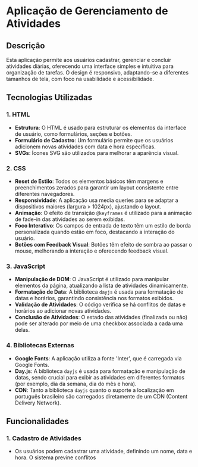 # Aplicação de Gerenciamento de Atividades

## Descrição
Esta aplicação permite aos usuários cadastrar, gerenciar e concluir atividades diárias, oferecendo uma interface simples e intuitiva para organização de tarefas. O design é responsivo, adaptando-se a diferentes tamanhos de tela, com foco na usabilidade e acessibilidade.

## Tecnologias Utilizadas

### 1. **HTML**
   - **Estrutura**: O HTML é usado para estruturar os elementos da interface de usuário, como formulários, seções e botões.
   - **Formulário de Cadastro**: Um formulário permite que os usuários adicionem novas atividades com data e hora específicas.
   - **SVGs**: Ícones SVG são utilizados para melhorar a aparência visual.

### 2. **CSS**
   - **Reset de Estilo**: Todos os elementos básicos têm margens e preenchimentos zerados para garantir um layout consistente entre diferentes navegadores.
   - **Responsividade**: A aplicação usa media queries para se adaptar a dispositivos maiores (largura > 1024px), ajustando o layout.
   - **Animação**: O efeito de transição `@keyframes` é utilizado para a animação de fade-in das atividades ao serem exibidas.
   - **Foco Interativo**: Os campos de entrada de texto têm um estilo de borda personalizada quando estão em foco, destacando a interação do usuário.
   - **Botões com Feedback Visual**: Botões têm efeito de sombra ao passar o mouse, melhorando a interação e oferecendo feedback visual.

### 3. **JavaScript**
   - **Manipulação de DOM**: O JavaScript é utilizado para manipular elementos da página, atualizando a lista de atividades dinamicamente.
   - **Formatação de Data**: A biblioteca `dayjs` é usada para formatação de datas e horários, garantindo consistência nos formatos exibidos.
   - **Validação de Atividades**: O código verifica se há conflitos de datas e horários ao adicionar novas atividades.
   - **Conclusão de Atividades**: O estado das atividades (finalizada ou não) pode ser alterado por meio de uma checkbox associada a cada uma delas.

### 4. **Bibliotecas Externas**
   - **Google Fonts**: A aplicação utiliza a fonte 'Inter', que é carregada via Google Fonts.
   - **Day.js**: A biblioteca `dayjs` é usada para formatação e manipulação de datas, sendo crucial para exibir as atividades em diferentes formatos (por exemplo, dia da semana, dia do mês e hora).
   - **CDN**: Tanto a biblioteca `dayjs` quanto o suporte a localização em português brasileiro são carregados diretamente de um CDN (Content Delivery Network).

## Funcionalidades

### 1. **Cadastro de Atividades**
   - Os usuários podem cadastrar uma atividade, definindo um nome, data e hora. O sistema previne conflitos
